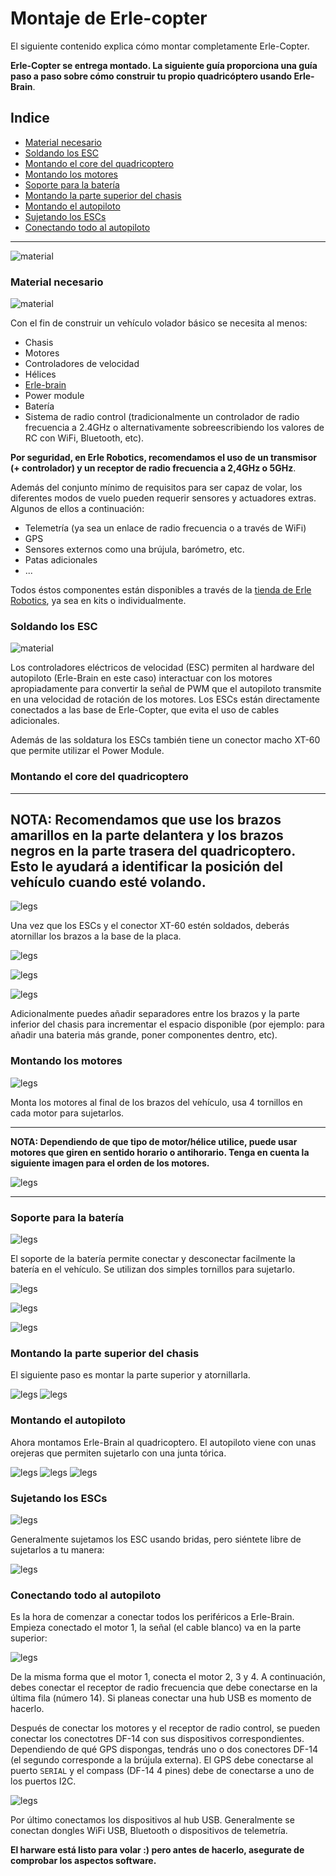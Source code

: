 # Montaje de Erle-copter

El siguiente contenido explica cómo montar completamente Erle-Copter.

**Erle-Copter se entrega montado. La siguiente guía proporciona una guía paso a paso sobre cómo construir tu propio quadricóptero usando Erle-Brain**.

## Indice
- [Material necesario](#material-necesario)
- [Soldando los ESC](#soldando-los-esc)
- [Montando el core del quadricoptero](#montando-el-core-del-quadricoptero)
- [Montando los motores](#montando-los-motores)
- [Soporte para la batería](#soporte-para-la-bateria)
- [Montando la parte superior del chasis](#montando-la-parte-superior-del-chasis)
- [Montando el autopiloto](#mounting-the-autopilot)
- [Sujetando los ESCs](#holding-the-escs)
- [Conectando todo al autopiloto](#connecting-everything-to-the-autopilot)

------

![material](../img/variado/IMG_20150107_181022.jpg)


### Material necesario
![material](../img/variado/IMG_20141228_161435.jpg)

Con el fin de construir un vehículo volador básico se necesita al menos:
- Chasis
- Motores
- Controladores de velocidad
- Hélices
- [Erle-brain](http://erlerobotics.com/blog/tienda/erle-brain)
- Power module
- Batería
- Sistema de radio control (tradicionalmente un controlador de radio frecuencia a 2.4GHz o alternativamente sobreescribiendo los valores de RC con WiFi, Bluetooth, etc).

**Por seguridad, en Erle Robotics, recomendamos el uso de un transmisor (+ controlador) y un receptor de radio frecuencia a 2,4GHz o 5GHz**.

Además del conjunto mínimo de requisitos para ser capaz de volar, los diferentes modos de vuelo pueden requerir sensores y actuadores extras. Algunos de ellos a continuación:
- Telemetría (ya sea un enlace de radio frecuencia o a través de WiFi)
- GPS
- Sensores externos como una brújula, barómetro, etc.
- Patas adicionales
- ...

Todos éstos componentes están disponibles a través de la [tienda de Erle Robotics](http://erlerobotics.com/blog/store), ya sea en kits o individualmente.


### Soldando los ESC
![material](../img/variado/IMG_20141228_172209.jpg)

Los controladores eléctricos de velocidad (ESC) permiten al hardware del autopiloto (Erle-Brain en este caso) interactuar con los motores apropiadamente para convertir la señal de PWM que el autopiloto transmite en una velocidad de rotación de los motores. Los ESCs están directamente conectados a las base de Erle-Copter, que evita el uso de cables adicionales.

Además de las soldatura los ESCs también tiene un conector macho XT-60 que permite utilizar el Power Module.

### Montando el core del quadricoptero

-----

**NOTA: Recomendamos que use los brazos amarillos en la parte delantera y los brazos negros en la parte trasera del quadricoptero. Esto le ayudará a identificar la posición del vehículo cuando esté volando.**
-----

![legs](../img/variado/IMG_20141228_174134.jpg)

Una vez que los ESCs y el conector XT-60 estén soldados, deberás atornillar los brazos a la base de la placa.

![legs](../img/variado/IMG_20141228_174143.jpg)

![legs](../img/variado/IMG_20141228_174940.jpg)

![legs](../img/variado/IMG_20141228_181539.jpg)

Adicionalmente puedes añadir separadores entre los brazos y la parte inferior del chasis para incrementar el espacio disponible (por ejemplo: para añadir una bateria más grande, poner componentes dentro, etc).

### Montando los motores

![legs](../img/variado/IMG_20141228_181543.jpg)

Monta los motores al final de los brazos del vehículo, usa 4 tornillos en cada motor para sujetarlos.

-----

**NOTA: Dependiendo de que tipo de motor/hélice utilice, puede usar motores que giren en sentido horario o antihorario. Tenga en cuenta la siguiente imagen para el orden de los motores.**

![legs](../img/variado/motor-order.jpg)

-----

### Soporte para la batería

![legs](../img/variado/IMG_20141228_181636.jpg)

El soporte de la batería permite conectar y desconectar facilmente la batería en el vehículo. Se utilizan dos simples tornillos para sujetarlo.

![legs](../img/variado/IMG_20141228_183237.jpg)

![legs](../img/variado/IMG_20141228_183252.jpg)

![legs](../img/variado/IMG_20141228_183329.jpg)


### Montando la parte superior del chasis

El siguiente paso es montar la parte superior y atornillarla.

![legs](../img/variado/IMG_20141228_174947.jpg)
![legs](../img/variado/IMG_20141228_184035.jpg)

### Montando el autopiloto

Ahora montamos Erle-Brain al quadricoptero. El autopiloto viene con unas orejeras que permiten sujetarlo con una junta tórica.

![legs](../img/variado/IMG_20141228_185820.jpg)
![legs](../img/variado/IMG_20141228_185825.jpg)
![legs](../img/variado/IMG_20141228_185831.jpg)

### Sujetando los ESCs

![legs](../img/variado/IMG_20150107_180529.jpg)

Generalmente sujetamos los ESC usando bridas, pero siéntete libre de sujetarlos a tu manera:

![legs](../img/variado/IMG_20150107_180543.jpg)

### Conectando todo al autopiloto

Es la hora de comenzar a conectar todos los periféricos a Erle-Brain. Empieza conectado el motor 1, la señal (el cable blanco) va en la parte superior: 

![legs](../img/variado/IMG_20150107_180643.jpg)

De la misma forma que el motor 1, conecta el motor 2, 3 y 4. A continuación, debes conectar el receptor de radio frecuencia que debe conectarse en la última fila (número 14). Si planeas conectar una hub USB es momento de hacerlo.

Después de conectar los motores y el receptor de radio control, se pueden conectar los conectotres DF-14 con sus dispositivos correspondientes. Dependiendo de qué GPS dispongas, tendrás uno o dos conectores DF-14 (el segundo corresponde a la brújula externa). El GPS debe conectarse al puerto `SERIAL` y el compass (DF-14 4 pines) debe de conectarse a uno de los puertos I2C. 

![legs](../img/variado/IMG_20150107_181011.jpg)

Por último conectamos los dispositivos al hub USB. Generalmente se conectan dongles WiFi USB, Bluetooth o dispositivos de telemetría.

**El harware está listo para volar :) pero antes de hacerlo, asegurate de comprobar los aspectos software.**

